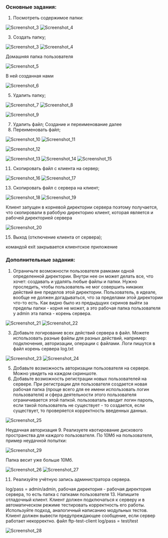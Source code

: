 ### Основные задания:

1. Посмотреть содержимое папки:

![Screenshot_3](https://user-images.githubusercontent.com/90050887/147092657-bc10a40a-2b47-4402-aa33-0044e8f7e095.png)
![Screenshot_4](https://user-images.githubusercontent.com/90050887/147092678-33bcecf5-ea70-4f9e-959a-854be764f688.png)


3. Создать папку;

![Screenshot_3](https://user-images.githubusercontent.com/90050887/147092657-bc10a40a-2b47-4402-aa33-0044e8f7e095.png)
![Screenshot_4](https://user-images.githubusercontent.com/90050887/147092678-33bcecf5-ea70-4f9e-959a-854be764f688.png)

Домашняя папка пользователя

![Screenshot_5](https://user-images.githubusercontent.com/90050887/147092682-ab83dd10-7c1c-40fe-ba9c-4ecb0162e7f3.png)

В ней созданная нами

![Screenshot_6](https://user-images.githubusercontent.com/90050887/147092685-d09f929b-ff93-4b89-a439-29d6c189c2f2.png)


5. Удалить папку;

![Screenshot_7](https://user-images.githubusercontent.com/90050887/147092686-81d365be-caa0-465f-abf4-68c325a6240b.png)
![Screenshot_8](https://user-images.githubusercontent.com/90050887/147092688-89b691ab-6c56-4b20-996c-9dcd7d321cdc.png)

![Screenshot_9](https://user-images.githubusercontent.com/90050887/147092714-e6904d6f-0798-46d8-a600-9dd6516effce.png)


7. Удалить файл; Создание и переименование далее
9. Переименовать файл;

![Screenshot_10](https://user-images.githubusercontent.com/90050887/147092711-ad7769ca-e98a-4ef9-b52a-c7b9e6b0c31e.png)
![Screenshot_11](https://user-images.githubusercontent.com/90050887/147092660-4aa15d55-bc9e-48fd-a2d5-b94c66868101.png)

![Screenshot_12](https://user-images.githubusercontent.com/90050887/147092690-7dec547e-028d-4ac6-af99-de3bbcf876fa.png)

![Screenshot_13](https://user-images.githubusercontent.com/90050887/147092691-b127badf-cc45-443b-a548-a3508cf00964.png)
![Screenshot_14](https://user-images.githubusercontent.com/90050887/147092693-311b88b3-818b-43bf-8b8d-06455d7f4db7.png)
![Screenshot_15](https://user-images.githubusercontent.com/90050887/147092697-e419b44b-930a-4a75-b435-4d8b4958b3b9.png)


11. Скопировать файл с клиента на сервер;

![Screenshot_16](https://user-images.githubusercontent.com/90050887/147092698-98ac0505-48fe-400c-97b6-58c4485c899b.png)
![Screenshot_17](https://user-images.githubusercontent.com/90050887/147092719-9a8bcc11-a2ef-487c-b76e-b9e369a3d072.png)


13. Скопировать файл с сервера на клиент;

![Screenshot_18](https://user-images.githubusercontent.com/90050887/147092715-cda49a96-8e86-48a4-b48f-4b2c5deef847.png)
![Screenshot_19](https://user-images.githubusercontent.com/90050887/147092661-3e6d1bcf-6090-48bf-b8e0-be1e36474319.png)

Клиент запущен в корневой директории сервера поэтому получается, что скопировали в рабобую директорию клиент, которая
является и рабочей директорией сервера

![Screenshot_20](https://user-images.githubusercontent.com/90050887/147092701-67864cc4-027c-4df6-aa81-65fcfa599918.png)


15. Выход (отключение клиента от сервера);

командой exit закрывается клиентское приложение


### Дополнительные задания:

1. Ограничьте возможности пользователя рамками одной определенной директории. Внутри нее он может делать все, что хочет: создавать и удалять любые файлы и папки. Нужно проследить, чтобы пользователь не мог совершить никаких действий вне пределов этой директории. Пользователь, в идеале, вообще не должен догадываться, что за пределами этой директории что-то есть.
Как видно было из предыдщуих скринов выйти за пределы папки - корня не может, а это рабочая папка пользователя у admin эта папка - корень сервера.

![Screenshot_21](https://user-images.githubusercontent.com/90050887/147092702-a13774a4-3959-49c7-8d61-a67e30699395.png)
![Screenshot_22](https://user-images.githubusercontent.com/90050887/147092703-69f69e48-b692-468c-bb67-b19af57236d8.png)

3. Добавьте логирование всех действий сервера в файл. Можете использовать разные файлы для разных действий, например: подключения, авторизации, операции с файлами.
Логи пишутся в файл корень сервера log.txt

![Screenshot_23](https://user-images.githubusercontent.com/90050887/147092705-9d389836-2073-455c-a943-c19952ab59f9.png)
![Screenshot_24](https://user-images.githubusercontent.com/90050887/147092708-d411ad5b-3499-4577-bd21-a8d91f386ff8.png)


5. Добавьте возможность авторизации пользователя на сервере.
Можно увидеть на каждом скриншоте.
7. Добавьте возможность регистрации новых пользователей на сервере. При регистрации для пользователя создается новая рабочая папка (проще всего для ее имени использовать логин пользователя) и сфера деятельности этого пользователя ограничивается этой папкой.
пользоваталь вводит логин пароль, если такой пользователь не существует - то создается, если существует, то проверяется корректность введенных данных.

![Screenshot_25](https://user-images.githubusercontent.com/90050887/147092722-edaf3d21-5c63-4e04-9ebe-0da41efe7e34.png)

Неудачная авторизация
9. Реализуете квотирование дискового пространства для каждого пользователя.
По 10Мб на пользователя, пример неудачной попытки:

![Screenshot_29](https://user-images.githubusercontent.com/90050887/147094182-86192a69-51cb-46d1-83b0-b8c1f384082a.png)

Папка весит уже больше 10Мб.

![Screenshot_26](https://user-images.githubusercontent.com/90050887/147092721-bfd7b7eb-f481-4154-879d-84f454d853ff.png)
![Screenshot_27](https://user-images.githubusercontent.com/90050887/147092653-08d28494-a294-4f12-9715-2f559f773471.png)


11. Реализуйте учётную запись администратора сервера.

log/pass =  admin/admin, рабочая директория - рабочая директория сервера, то есть папка с папками пользователя
13. Напишите отладочный клиент. Клиент должен подключаться к серверу и в автоматическом режиме тестировать корректность его работы. Используйте подход, аналогичный написанию модульных тестов. Клиент должен вывести предупреждающее сообщение, если сервер работает некорректно. 
файл ftp-test-client log/pass = test/test

![Screenshot_28](https://user-images.githubusercontent.com/90050887/147092710-1e5afbe6-55e5-45e4-9aab-bcbd0eed8a84.png)
